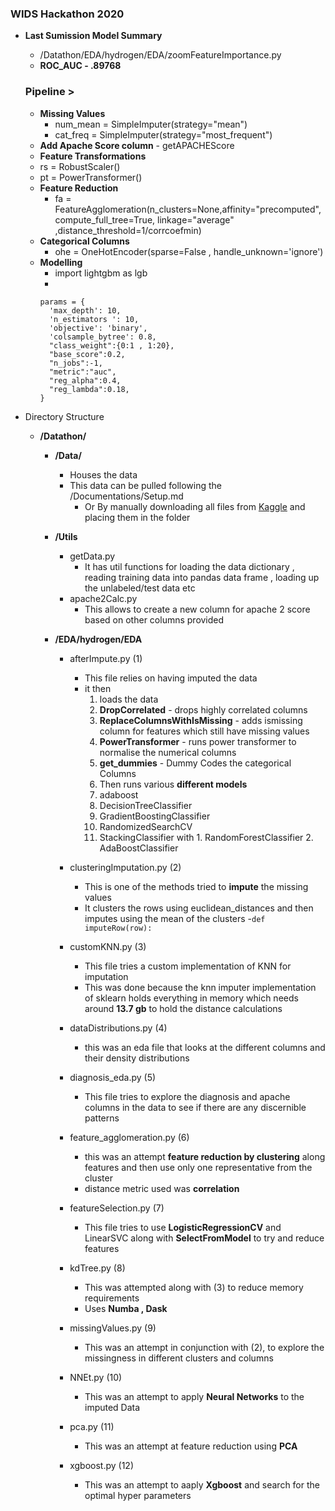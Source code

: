 ### WIDS Hackathon 2020

* **Last Sumission Model Summary**
  - /Datathon/EDA/hydrogen/EDA/zoomFeatureImportance.py
  - **ROC_AUC - .89768**
  ### Pipeline >
  - **Missing Values**
    - num_mean = SimpleImputer(strategy="mean")
    - cat_freq = SimpleImputer(strategy="most_frequent")
  - **Add Apache Score column** - getAPACHEScore
  - **Feature Transformations**
   - rs = RobustScaler()
   - pt = PowerTransformer()
  - **Feature Reduction**
    - fa = FeatureAgglomeration(n_clusters=None,affinity="precomputed",compute_full_tree=True, linkage="average" ,distance_threshold=1/corrcoefmin)
  - **Categorical Columns**
    - ohe = OneHotEncoder(sparse=False , handle_unknown='ignore')
  - **Modelling**
    - import lightgbm as lgb
    - 
    ```
    params = {
      'max_depth': 10,
      'n_estimators ': 10,
      'objective': 'binary',
      'colsample_bytree': 0.8,
      "class_weight":{0:1 , 1:20},
      "base_score":0.2,
      "n_jobs":-1,
      "metric":"auc",
      "reg_alpha":0.4,
      "reg_lambda":0.18,
    }
    ```

* Directory Structure
  * **/Datathon/**
    - **/Data/**
      - Houses the data
      - This data can be pulled following the /Documentations/Setup.md
        - Or By manually downloading all files from [Kaggle](https://www.kaggle.com/c/widsdatathon2020/data) and placing them in the folder
    - **/Utils**
      - getData.py
        - It has util functions for loading the data dictionary , reading training data into pandas data frame , loading up the unlabeled/test data etc
      - apache2Calc.py
        - This allows to create a new column for apache 2 score based on other columns provided

    - **/EDA/hydrogen/EDA**
      - afterImpute.py (1)
        - This file relies on having imputed the data
        - it then
          1. loads the data
          2. **DropCorrelated** - drops highly correlated columns
          3. **ReplaceColumnsWithIsMissing** - adds ismissing column for features which still have missing values
          4. **PowerTransformer** - runs power transformer to normalise the numerical columns
          5. **get_dummies** - Dummy Codes the categorical Columns
          6.  Then runs various **different models**
            1. adaboost
            2. DecisionTreeClassifier
            3. GradientBoostingClassifier
            4. RandomizedSearchCV
            5. StackingClassifier with
              1. RandomForestClassifier
              2. AdaBoostClassifier
      - clusteringImputation.py (2)
        - This is one of the methods tried to **impute** the missing values
        - It clusters the rows using euclidean_distances and then imputes using the mean of the clusters -```def imputeRow(row):```
      - customKNN.py (3)
        - This file tries a custom implementation of KNN for imputation
        - This was done because the knn imputer implementation of sklearn holds everything in memory which needs around **13.7 gb** to hold the distance calculations
      - dataDistributions.py (4)
        - this was an eda file that looks at the different columns and their density distributions
      - diagnosis_eda.py (5)
        - This file tries to explore the diagnosis and apache columns in the data to see if there are any discernible patterns
      - feature_agglomeration.py (6)
        - this was an attempt **feature reduction by clustering** along features and then use only one representative from the cluster
        - distance metric used was **correlation**
      - featureSelection.py (7)
        - This file tries to use **LogisticRegressionCV** and LinearSVC along with **SelectFromModel** to try and reduce features
      - kdTree.py (8)
        - This was attempted along with (3) to reduce memory requirements
        - Uses **Numba , Dask**

      - missingValues.py (9)
        - This was an attempt in conjunction with (2), to explore the missingness in different clusters and columns
      - NNEt.py (10)
        - This was an attempt to apply **Neural Networks** to the imputed Data
      - pca.py (11)
        - This was an attempt at feature reduction using **PCA**
      - xgboost.py (12)
        - This was an attempt to aaply **Xgboost** and search for the optimal hyper parameters
